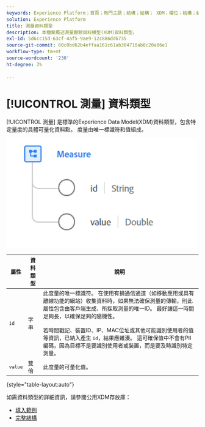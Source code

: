 ```yaml
---
keywords: Experience Platform；首頁；熱門主題；結構；結構； XDM；欄位；結構；結構；測量；資料類型；資料類型；
solution: Experience Platform
title: 測量資料類型
description: 本檔案概述測量體驗資料模型(XDM)資料類型。
exl-id: 5d6cc15d-63cf-4af5-9ae9-12c886dd6735
source-git-commit: 60c0bd62b4effaa161c61ab304718ab8c20a06e1
workflow-type: tm+mt
source-wordcount: '230'
ht-degree: 3%

---
```


# [!UICONTROL 測量] 資料類型

[!UICONTROL 測量] 是標準的Experience Data Model(XDM)資料類型，包含特定量度的具體可量化資料點。 度量由唯一標識符和值組成。

<img src="../images/data-types/measure.PNG" width="500" /><br />

| 屬性 | 資料類型 | 說明 |
| --- | --- | --- |
| `id` | 字串 | 此度量的唯一標識符。 在使用有損通信通道（如移動應用或具有離線功能的網站）收集資料時，如果無法確保測量的傳輸，則此屬性包含由客戶端生成、所採取測量的唯一ID。 最好讓這一時間足夠長，以確保足夠的隨機性。 <br><br> 若時間戳記、裝置ID、IP、MAC位址或其他可能識別使用者的值等資訊，已納入產生 `id`，結果應雜湊。 這可確保值中不會有PII編碼，因為目標不是要識別使用者或裝置，而是要及時識別特定測量。 |
| `value` | 雙倍 | 此度量的可量化值。 |

{style=&quot;table-layout:auto&quot;}

如需資料類型的詳細資訊，請參閱公用XDM存放庫：

* [填入範例](https://github.com/adobe/xdm/blob/master/components/datatypes/data/measure.example.1.json)
* [完整結構](https://github.com/adobe/xdm/blob/master/components/datatypes/data/measure.schema.json)
